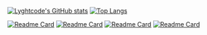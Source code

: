[![Lyghtcode's GitHub stats](https://github-readme-stats.vercel.app/api?username=lyghtcode&show_icons=true&count_private=true&theme=aura)](https://github.com/anuraghazra/github-readme-stats)
[![Top Langs](https://github-readme-stats.vercel.app/api/top-langs/?username=lyghtcode)](https://github.com/anuraghazra/github-readme-stats)

[![Readme Card](https://github-readme-stats.vercel.app/api/pin/?username=lyghtcode&theme=aura&repo=zenster)](https://github.com/anuraghazra/github-readme-stats)
[![Readme Card](https://github-readme-stats.vercel.app/api/pin/?username=lyghtcode&theme=aura&repo=matic-eth-xdai-smart-invoice)](https://github.com/anuraghazra/github-readme-stats)
[![Readme Card](https://github-readme-stats.vercel.app/api/pin/?username=lyghtcode&theme=aura&repo=mir_trader)](https://github.com/anuraghazra/github-readme-stats)
[![Readme Card](https://github-readme-stats.vercel.app/api/pin/?username=lyghtcode&theme=aura&repo=eth-nft-minter)](https://github.com/anuraghazra/github-readme-stats)
